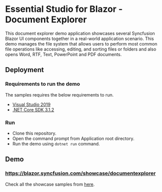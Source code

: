 # Essential Studio for Blazor - Document Explorer

This document explorer demo application showcases several Syncfusion Blazor UI components together in a real-world application scenario. This demo manages the file system that allows users to perform most common file operations like accessing, editing, and sorting files or folders and also opens Word, RTF, Text, PowerPoint and PDF documents.

## Deployment

### Requirements to run the demo

The samples requires the below requirements to run.

* [Visual Studio 2019](https://visualstudio.microsoft.com/vs/)
* [.NET Core SDK 3.1.2](https://dotnet.microsoft.com/download/dotnet-core/3.1)

### Run

* Clone this repository.
* Open the command prompt from Application root directory.
* Run the demo using `dotnet run` command.

## Demo

### <a href="https://blazor.syncfusion.com/showcase/documentexplorer" target="_blank">https://blazor.syncfusion.com/showcase/documentexplorer</a>

Check all the showcase samples from <a href="https://blazor.syncfusion.com" target="_blank">here</a>.